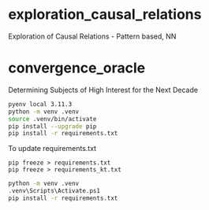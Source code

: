 # exploration_causal_relations
Exploration of Causal Relations - Pattern based, NN

# convergence_oracle

Determining Subjects of High Interest for the Next Decade

```Bash
pyenv local 3.11.3
python -m venv .venv
source .venv/bin/activate
pip install --upgrade pip
pip install -r requirements.txt
```

To update requirements.txt

```
pip freeze > requirements.txt
pip freeze > requirements_kt.txt
```

```sh
python -m venv .venv
.venv\Scripts\Activate.ps1
pip install -r requirements.txt
```
